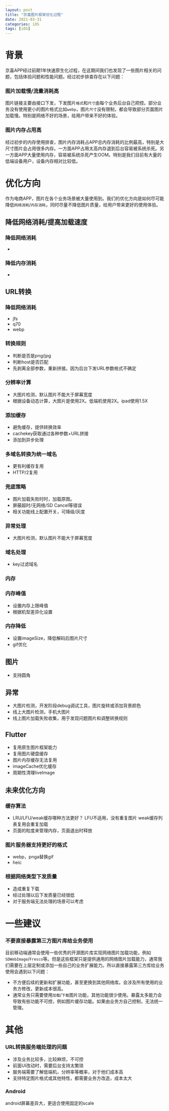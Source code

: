 ```yaml
---
layout: post
title: "京喜图片框架优化过程"
date: 2021-03-31
categories: iOS
tags: [iOS]
---
```


# 背景
京喜APP经过前期1年快速原生化过程，在这期间我们也发现了一些图片相关的问题，包括体验问题和性能问题。经过初步排查存在以下问题：
### 图片加载慢/流量消耗高
图片链接主要由接口下发，下发图片`格式`和`尺寸`由每个业务后台自己把控。部分业务没有使用更小的图片格式比如`webp`，图片`尺寸`没有限制，都会导致部分页面图片加载慢。特别是网络不好的场景，给用户带来不好的体验。
### 图片内存占用高
经过初步的内存使用排查，图片内存消耗占APP总内存消耗的比例最高，特别是大尺寸图片会占用很多内存。一方面APP占用太高内存退到后台容易被系统杀死。另一方面APP大量使用内存，容易被系统杀死产生OOM。特别是我们目前有大量的低端设备用户，设备内存相对比较低。

# 优化方向
作为电商APP，图片在各个业务场景被大量使用到。我们的优化方向是如何尽可能降低`网络消耗`/`内存消耗`，同时尽量不降低图片质量，给用户带来更好的使用体验。

## 降低网络消耗/提高加载速度
### 降低网络消耗
- 
### 降低内存消耗
-


## URL转换
### 降低网络消耗
- jfs
- q70
- webp
### 转换规则
- 判断是否是png/jpg
- 判断host是否匹配
- 先剥离全部参数，重新拼接。因为后台下发URL参数格式不确定
### 分辨率计算
- 大图片检测，默认图片不能大于屏幕宽度
- 根据设备动态计算，大图片是使用2X。低端机使用2X。ipad使用1.5X
### 添加缓存
- 避免缓存，提供转换效率
- cachekey获取通过各种参数+URL拼接
- 添加到异步处理
### 多域名转换为统一域名
- 更有利缓存复用
- HTTP/2复用
### 兜底策略
- 图片加载失败时时，加载原图。
- 屏蔽超时/无网络/SD Cancel等错误
- 相关功能线上配置开关，可降级/灰度
### 异常处理
- 大图片检测，默认图片不能大于屏幕宽度
### 域名处理
- key过滤域名

### 内存
### 内存峰值
- 设置内存上限峰值
- 根据机型差异化设置
### 内存降低
- 设置imageSize，降低解码后图片尺寸
- gif优化

## 图片
- 支持圆角

## 异常
- 大图片检测，开发阶段debug调试工具，图片旋转或添加背景颜色
- 线上大图片检测，手机大图片
- 线上图片加载失败收集，用于发现问题图片和调整转换规则

## Flutter
- 复用原生图片框架能力
- 复用图片硬盘缓存
- 图片内存缓存无法复用
- imageCache优化缓存
- 周期性清理liveImage

## 未来优化方向
### 缓存算法
- LRU/LFU/weak缓存哪种方法更好？
LFU不适用，没有重复图片
weak缓存列表复用会重复加载
- 页面的粒度来管理内存，页面退出时释放
### 图片服务器支持更好的格式
- webp，pnga替换gif
- heic
### 根据网络类型下发质量
- 造成重复下载
- 经过处理以后下发质量已经很低
- 对于服务端无法处理的场景可以考虑


# 一些建议
### 不要直接暴露第三方图片库给业务使用
目前移动端通常会使用一些优秀的开源图片库实现网络图片加载功能，例如`SDWebImage`/`Fresco`等。但是这些框架只是提供通用的网络图片加载能力，通常我们需要在上层定制或添加一些自己的业务扩展能力。所以直接暴露第三方库给业务使用会遇到以下问题：
- 不方便后续的更新和扩展功能，甚至更换到其他网络库。会涉及所有使用的业务方修改，更新成本很高。
- 通常业务只需要使用`加载`/`下载`图片功能，其他功能很少使用。暴露太多能力会导致有些功能不可控，例如图片缓存功能。如果由业务方自己控制，无法统一管理。


# 其他
### URL转换服务端处理的问题
- 涉及业务比较多，比较麻烦，不可控
- 前面UI改动时，需要后台支持太繁琐
- 服务端需要了解低端机，分辨率等概率，对于他们成本高
- 支持特定图片格式或其他特性，都需要业务方改造，成本太大
### Android
android屏幕差异大，更适合使用固定的scale